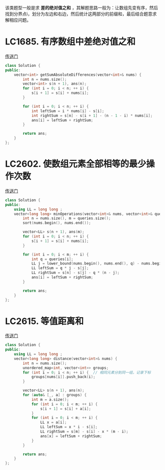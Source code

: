 该类题型一般是求 **差的绝对值之和** ，其解题思路一般为：让数组先变有序，然后找到分界点i，划分为左边和右边，然后统计这两部分的前缀和，最后结合题意求解相应问题。


# LC1685. 有序数组中差绝对值之和
[传送门](https://leetcode.cn/problems/sum-of-absolute-differences-in-a-sorted-array/description/)
```C++
class Solution {
public:
    vector<int> getSumAbsoluteDifferences(vector<int>& nums) {
        int n = nums.size();
        vector<int> s(n + 1), ans(n);
        for (int i = 0; i < n; ++ i) {
            s[i + 1] = s[i] + nums[i];
        }

        for (int i = 0; i < n; ++ i) {
            int leftSum = i * nums[i] - s[i];
            int rightSum = s[n] - s[i + 1] - (n - 1 - i) * nums[i];
            ans[i] = leftSum + rightSum;
        }

        return ans;
    }
};
```

# LC2602. 使数组元素全部相等的最少操作次数
[传送门](https://leetcode.cn/problems/minimum-operations-to-make-all-array-elements-equal/description/)
```C++
class Solution {
public:
    using LL = long long ;
    vector<long long> minOperations(vector<int>& nums, vector<int>& queries) {
        int n = nums.size(), m = queries.size();
        sort(nums.begin(), nums.end());

        vector<LL> s(n + 1), ans(m);
        for (int i = 0; i < n; ++ i) {
            s[i + 1] = s[i] + nums[i];
        }

        for (int i = 0; i < m; ++ i) {
            int q = queries[i];
            LL j = lower_bound(nums.begin(), nums.end(), q) - nums.begin();
            LL leftSum = q * j - s[j];
            LL rightSum = s[n] - s[j] - q * (n - j);
            ans[i] = leftSum + rightSum;
        }

        return ans;
    }
};
```

# LC2615. 等值距离和
[传送门](https://leetcode.cn/problems/sum-of-distances/)
```C++
class Solution {
public:
    using LL = long long ;
    vector<long long> distance(vector<int>& nums) {
        int n = nums.size();
        unordered_map<int, vector<int>> groups;
        for (int i = 0; i < n; ++ i) {  // 相同元素分到同一组，记录下标
            groups[nums[i]].push_back(i);
        }

        vector<LL> s(n + 1), ans(n);
        for (auto& [_, a] : groups) {
            int m = a.size();
            for (int i = 0; i < m; ++ i) {
                s[i + 1] = s[i] + a[i];
            }
            for (int i = 0; i < m; ++ i) {
                LL x = a[i];
                LL leftSum = x * i - s[i];
                LL rightSum = s[m] - s[i] - x * (m - i);
                ans[x] = leftSum + rightSum;
            }
        }

        return ans;
    }
};
```
